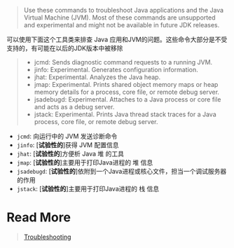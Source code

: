 
> Use these commands to troubleshoot Java applications and the Java Virtual Machine (JVM). Most of these commands are unsupported and experimental and might not be available in future JDK releases.

可以使用下面这个工具类来排查 Java 应用和JVM的问题。这些命令大部分是不受支持的，有可能在以后的JDK版本中被移除

> - jcmd: Sends diagnostic command requests to a running JVM.
> - jinfo: Experimental. Generates configuration information.
> - jhat: Experimental. Analyzes the Java heap.
> - jmap: Experimental. Prints shared object memory maps or heap memory details for a process, core file, or remote debug server.
> - jsadebugd: Experimental. Attaches to a Java process or core file and acts as a debug server.
> - jstack: Experimental. Prints Java thread stack traces for a Java process, core file, or remote debug server.

- `jcmd`: 向运行中的 JVM 发送诊断命令
- `jinfo`: [**试验性的**]获得 JVM 配置信息
- `jhat`:  [**试验性的**]方便析 Java 堆 的工具
- `jmap`:  [**试验性的**]主要用于打印Java进程的 堆 信息
- `jsadebugd`: [**试验性的**]依附到一个Java进程或核心文件，担当一个调试服务器的作用
- `jstack`:  [**试验性的**]主要用于打印Java进程的 栈 信息





# Read More
> [Troubleshooting](https://docs.oracle.com/javase/8/docs/technotes/tools/unix/s11-troubleshooting_tools.html)